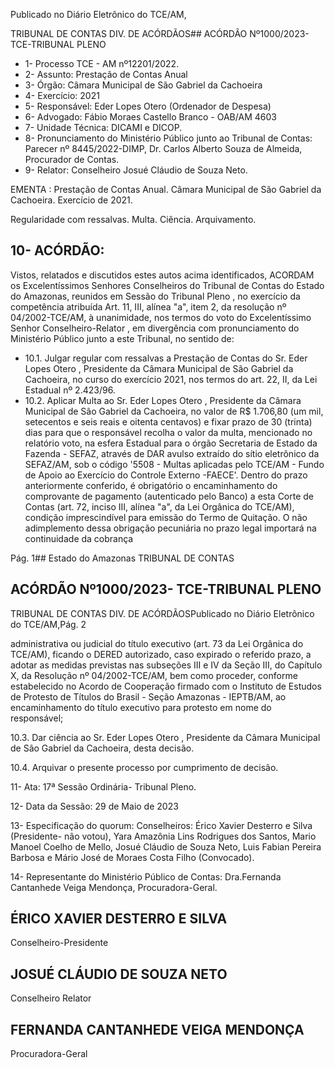 Publicado  no  Diário  Eletrônico do TCE/AM,

TRIBUNAL DE CONTAS DIV. DE ACÓRDÃOS## ACÓRDÃO Nº1000/2023- TCE-TRIBUNAL PLENO

- 1- Processo TCE - AM nº12201/2022.
- 2- Assunto: Prestação de Contas Anual
- 3- Órgão: Câmara Municipal de São Gabriel da Cachoeira
- 4- Exercício: 2021
- 5- Responsável: Eder Lopes Otero (Ordenador de Despesa)
- 6- Advogado: Fábio Moraes Castello Branco - OAB/AM 4603
- 7- Unidade Técnica: DICAMI e DICOP.
- 8- Pronunciamento  do  Ministério  Público  junto  ao  Tribunal  de  Contas: Parecer  nº 8445/2022-DIMP, Dr. Carlos Alberto Souza de Almeida, Procurador de Contas.
- 9- Relator: Conselheiro Josué Cláudio de Souza Neto.

EMENTA : Prestação  de  Contas  Anual. Câmara Municipal  de  São  Gabriel  da  Cachoeira.  Exercício de 2021.

Regularidade com ressalvas. Multa. Ciência. Arquivamento.

## 10-  ACÓRDÃO:

Vistos, relatados e discutidos estes autos acima identificados, ACORDAM os Excelentíssimos Senhores Conselheiros do Tribunal de Contas do Estado do Amazonas, reunidos em Sessão do Tribunal Pleno , no exercício da competência atribuída Art. 11, III, alínea "a", item 2, da resolução nº 04/2002-TCE/AM, à unanimidade, nos termos do voto do Excelentíssimo Senhor Conselheiro-Relator , em divergência com pronunciamento do Ministério Público junto a este Tribunal, no sentido de:

- 10.1. Julgar  regular  com  ressalvas a  Prestação  de  Contas  do  Sr. Eder Lopes  Otero , Presidente  da  Câmara  Municipal  de  São  Gabriel  da Cachoeira, no curso do exercício 2021, nos termos do art. 22, II, da Lei Estadual nº 2.423/96.
- 10.2. Aplicar  Multa ao  Sr. Eder  Lopes  Otero , Presidente da  Câmara Municipal de São Gabriel da Cachoeira, no valor de R$ 1.706,80 (um mil,  setecentos  e  seis  reais  e  oitenta  centavos)  e  fixar prazo  de  30 (trinta) dias para  que  o responsável  recolha o valor da  multa, mencionado  no  relatório voto, na esfera Estadual para o órgão Secretaria  de  Estado  da  Fazenda  -  SEFAZ,  através  de  DAR  avulso extraído do sítio eletrônico da SEFAZ/AM, sob o código '5508 - Multas aplicadas  pelo  TCE/AM  -  Fundo  de  Apoio  ao  Exercício  do  Controle Externo -FAECE'.  Dentro do prazo anteriormente conferido, é obrigatório o encaminhamento do comprovante de pagamento (autenticado  pelo  Banco)  a  esta  Corte  de  Contas  (art.  72,  inciso  III, alínea "a", da Lei Orgânica do TCE/AM), condição imprescindível para emissão do Termo de Quitação. O não adimplemento dessa obrigação pecuniária  no  prazo  legal  importará  na  continuidade  da  cobrança

Pág. 1## Estado do Amazonas TRIBUNAL DE CONTAS

## ACÓRDÃO Nº1000/2023- TCE-TRIBUNAL PLENO

TRIBUNAL DE CONTAS DIV. DE ACÓRDÃOSPublicado  no  Diário  Eletrônico do TCE/AM,Pág. 2

administrativa ou judicial do título executivo (art. 73 da Lei Orgânica do TCE/AM), ficando o DERED autorizado, caso expirado o referido prazo, a adotar as medidas previstas nas subseções III e IV da Seção III, do Capítulo  X,  da  Resolução  nº  04/2002-TCE/AM,  bem  como  proceder, conforme  estabelecido  no  Acordo  de  Cooperação  firmado  com  o Instituto de Estudos de Protesto de Títulos do Brasil - Seção Amazonas -  IEPTB/AM, ao encaminhamento do título executivo para protesto em nome do responsável;

10.3. Dar ciência ao Sr. Eder Lopes Otero , Presidente da Câmara Municipal de São Gabriel da Cachoeira, desta decisão.

10.4. Arquivar o presente processo por cumprimento de decisão.

11-  Ata: 17ª Sessão Ordinária- Tribunal Pleno.

12-  Data da Sessão: 29 de Maio de 2023

13-  Especificação do quorum: Conselheiros: Érico Xavier Desterro e Silva (Presidente- não votou), Yara Amazônia Lins Rodrigues dos Santos, Mario Manoel Coelho de Mello, Josué Cláudio de Souza Neto, Luis Fabian Pereira Barbosa e Mário José de Moraes Costa Filho (Convocado).

14-  Representante do Ministério Público de Contas: Dra.Fernanda Cantanhede Veiga Mendonça, Procuradora-Geral.

## ÉRICO XAVIER DESTERRO E SILVA

Conselheiro-Presidente

## JOSUÉ CLÁUDIO DE SOUZA NETO

Conselheiro Relator

## FERNANDA CANTANHEDE VEIGA MENDONÇA

Procuradora-Geral